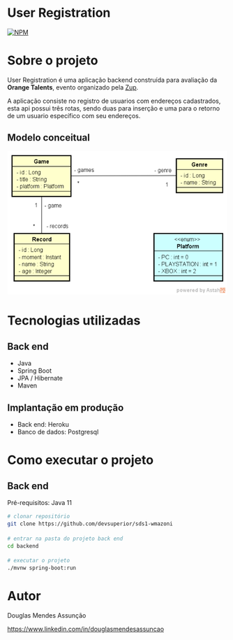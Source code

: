 # User Registration
[![NPM](https://img.shields.io/npm/l/react)](https://github.com/capudougmor/userRegistration/blob/master/LICENSE) 

# Sobre o projeto

User Registration é uma aplicação backend construída para avaliação da **Orange Talents**, evento organizado pela [Zup](https://www.zup.com.br/ "Site da Zup").

A aplicação consiste no registro de usuarios com endereços cadastrados, esta api possui três rotas, sendo duas para inserção e uma para o retorno de um usuario específico com seu endereços.

## Modelo conceitual
![Modelo Conceitual](https://github.com/acenelio/assets/raw/main/sds1/modelo-conceitual.png)

# Tecnologias utilizadas
## Back end
- Java
- Spring Boot
- JPA / Hibernate
- Maven
## Implantação em produção
- Back end: Heroku
- Banco de dados: Postgresql

# Como executar o projeto

## Back end
Pré-requisitos: Java 11

```bash
# clonar repositório
git clone https://github.com/devsuperior/sds1-wmazoni

# entrar na pasta do projeto back end
cd backend

# executar o projeto
./mvnw spring-boot:run
```

# Autor

Douglas Mendes Assunção

https://www.linkedin.com/in/douglasmendesassuncao

